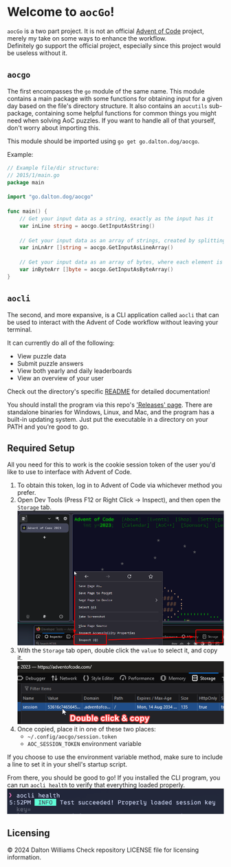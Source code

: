 # Welcome to `aocGo`!

`aocGo` is a two part project. It is not an official [Advent of Code](https://adventofcode.com/) project, merely my take on some ways to enhance the workflow.  
Definitely go support the official project, especially since this project would be useless without it.  

## `aocgo`

The first encompasses the `go` module of the same name. This module contains a main package with some functions for obtaining input for a given day based on the file's directory structure. It also contains an `aocutils` sub-package, containing some helpful functions for common things you might need when solving AoC puzzles. If you want to handle all of that yourself, don't worry about importing this.

This module should be imported using `go get go.dalton.dog/aocgo`.

Example:
```go
// Example file/dir structure:
// 2015/1/main.go
package main

import "go.dalton.dog/aocgo"

func main() {
    // Get your input data as a string, exactly as the input has it
    var inLine string = aocgo.GetInputAsString()

    // Get your input data as an array of strings, created by splitting input on newline characters
    var inLnArr []string = aocgo.GetInputAsLineArray()

    // Get your input data as an array of bytes, where each element is a single byte of the input
    var inByteArr []byte = aocgo.GetInputAsByteArray()
}
```

## `aocli`

The second, and more expansive, is a CLI application called `aocli` that can be used to interact with the Advent of Code workflow without leaving your terminal.

It can currently do all of the following:
- View puzzle data
- Submit puzzle answers
- View both yearly and daily leaderboards
- View an overview of your user

Check out the directory's specific [README](https://github.com/DaltonSW/aocgo/tree/main/cmd/aocli) for detailed documentation!

You should install the program via this repo's ['Releases' page](https://github.com/DaltonSW/aocgo/releases/latest). There are standalone binaries for Windows, Linux, and Mac, and the program has a built-in updating system. Just put the executable in a directory on your PATH and you're good to go.

## Required Setup

All you need for this to work is the cookie session token of the user you'd like to use to interface with Advent of Code.

1. To obtain this token, log in to Advent of Code via whichever method you prefer.
2. Open Dev Tools (Press F12 or Right Click -> Inspect), and then open the `Storage` tab. 
![Storage Tab](./assets/Step2.png)
3. With the `Storage` tab open, double click the `value` to select it, and copy it.
![Session Token](./assets/Step3.png)
4. Once copied, place it in one of these two places:
    - `~/.config/aocgo/session.token`
    - `AOC_SESSION_TOKEN` environment variable  
  
If you choose to use the environment variable method, make sure to include a line to set it in your shell's startup script.

From there, you should be good to go! If you installed the CLI program, you can run `aocli health` to verify that everything loaded properly.
![aocli health](./assets/aocliHealth.png)


## Licensing

© 2024 Dalton Williams
Check repository LICENSE file for licensing information.
